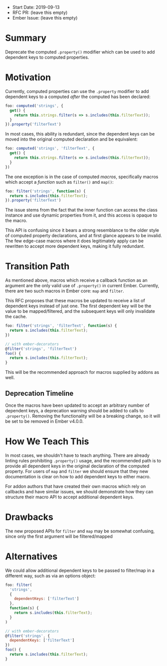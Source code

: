 - Start Date: 2019-09-13
- RFC PR: (leave this empty)
- Ember Issue: (leave this empty)

# Summary

Deprecate the computed `.property()` modifier which can be used to add dependent
keys to computed properties.

# Motivation

Currently, computed properties can use the `.property` modifier to add dependent
keys to a computed _after_ the computed has been declared:

```js
foo: computed('strings', {
  get() {
    return this.strings.filter(s => s.includes(this.filterText));
  }
}).property('filterText')
```

In most cases, this ability is redundant, since the dependent keys can be moved
into the original computed declaration and be equivalent:

```js
foo: computed('strings', 'filterText', {
  get() {
    return this.strings.filter(s => s.includes(this.filterText));
  }
})
```

The one exception is in the case of computed _macros_, specifically macros which
accept a _function_ such as `filter()` and `map()`:

```js
foo: filter('strings', function(s) {
  return s.includes(this.filterText);
}).property('filterText')
```

The issue stems from the fact that the inner function can access the class
instance and use dynamic properties from it, and this access is opaque to the
macro.

This API is confusing since it bears a strong resemblance to the older style
of computed property declarations, and at first glance appears to be invalid.
The few edge-case macros where it does legitimately apply can be rewritten to
accept more dependent keys, making it fully redundant.

# Transition Path

As mentioned above, macros which receive a callback function as an argument are
the only valid use of `.property()` in current Ember. Currently, there are two
such macros in Ember core: `map` and `filter`.

This RFC proposes that these macros be updated to receive a list of dependent
keys instead of just one. The first dependent key will be the value to be
mapped/filtered, and the subsequent keys will only invalidate the cache.

```js
foo: filter('strings', 'filterText', function(s) {
  return s.includes(this.filterText);
})

// with ember-decorators
@filter('strings', 'filterText')
foo() {
  return s.includes(this.filterText);
}
```

This will be the recommended approach for macros supplied by addons as well.

## Deprecation Timeline

Once the macros have been updated to accept an arbitrary number of dependent
keys, a deprecation warning should be added to calls to `.property()`. Removing
the functionality will be a breaking change, so it will be set to be removed
in Ember v4.0.0.

# How We Teach This

In most cases, we shouldn't have to teach anything. There are already linting
rules prohibiting `.property()` usage, and the recommended path is to provide
all dependent keys in the original declaration of the computed property. For
users of `map` and `filter` we should ensure that they new documentation is
clear on how to add dependent keys to either macro.

For addon authors that have created their own macros which rely on callbacks and
have similar issues, we should demonstrate how they can structure their macro
API to accept additional dependent keys.

# Drawbacks

The new proposed APIs for `filter` and `map` may be somewhat confusing, since
only the first argument will be filtered/mapped

# Alternatives

We could allow additional dependent keys to be passed to filter/map in a
different way, such as via an options object:

```js
foo: filter(
  'strings',
  {
    dependentKeys: ['filterText']
  },
  function(s) {
    return s.includes(this.filterText);
  }
)

// with ember-decorators
@filter('strings', {
  dependentKeys: ['filterText']
})
foo() {
  return s.includes(this.filterText);
}
```
